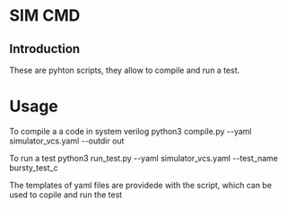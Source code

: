 # SIM CMD
## Introduction
These are pyhton scripts, they allow to compile and run a test. 

# Usage
To compile a a code in system verilog
python3 compile.py --yaml simulator_vcs.yaml --outdir out

To run a test 
python3 run_test.py --yaml simulator_vcs.yaml --test_name bursty_test_c

The templates of yaml files are providede with the script, which can be used to copile and run the test
